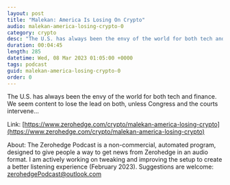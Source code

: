 ```yaml
---
layout: post
title: "Malekan: America Is Losing On Crypto"
audio: malekan-america-losing-crypto-0
category: crypto
desc: "The U.S. has always been the envy of the world for both tech and finance. We seem content to lose the lead on both, unless Congress and the courts intervene..."
duration: 00:04:45
length: 285
datetime: Wed, 08 Mar 2023 01:05:00 +0000
tags: podcast
guid: malekan-america-losing-crypto-0
order: 0
---
```

The U.S. has always been the envy of the world for both tech and finance. We seem content to lose the lead on both, unless Congress and the courts intervene...

Link: [https://www.zerohedge.com/crypto/malekan-america-losing-crypto](https://www.zerohedge.com/crypto/malekan-america-losing-crypto)

About: The Zerohedge Podcast is a non-commercial, automated program, designed to give people a way to get news from Zerohedge in an audio format.  I am actively working on tweaking and improving the setup to create a better listening experience (February 2023).  Suggestions are welcome: [zerohedgePodcast@outlook.com](mailto:zerohedgePodcast@outlook.com)